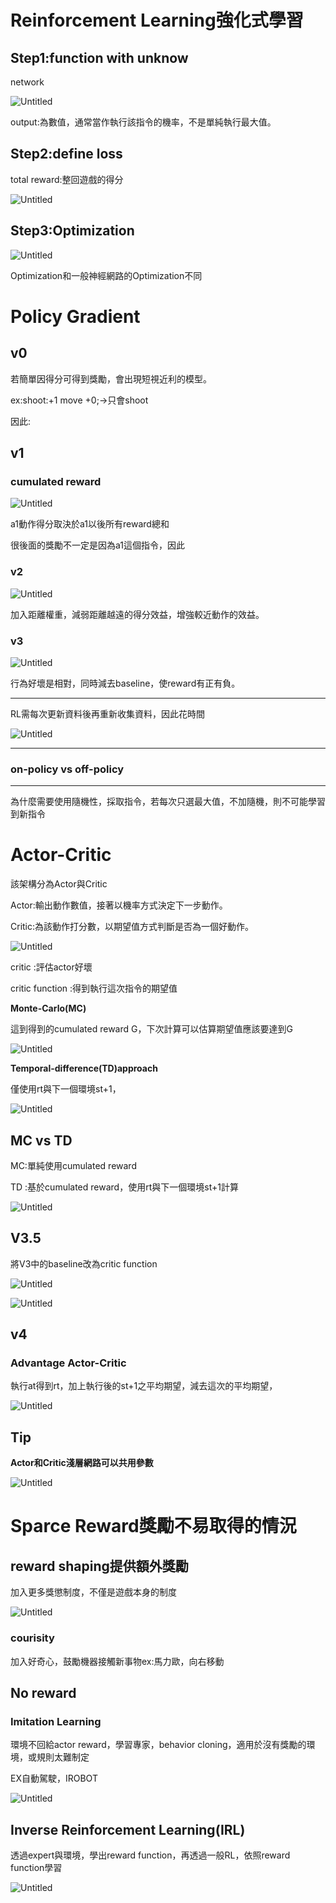 # Reinforcement Learning強化式學習

## Step1:function with unknow

network

![Untitled](Reinforcement%20Learning_source/Untitled.png)

output:為數值，通常當作執行該指令的機率，不是單純執行最大值。

## Step2:define loss

total reward:整回遊戲的得分

![Untitled](Reinforcement%20Learning_source/Untitled%201.png)

## Step3:Optimization

![Untitled](Reinforcement%20Learning_source/Untitled%202.png)

Optimization和一般神經網路的Optimization不同

# Policy Gradient

## v0

若簡單因得分可得到獎勵，會出現短視近利的模型。

ex:shoot:+1 move +0;→只會shoot

因此:

## v1

### cumulated reward

![Untitled](Reinforcement%20Learning_source/Untitled%203.png)

a1動作得分取決於a1以後所有reward總和

很後面的獎勵不一定是因為a1這個指令，因此

### v2

![Untitled](Reinforcement%20Learning_source/Untitled%204.png)

加入距離權重，減弱距離越遠的得分效益，增強較近動作的效益。

### v3

![Untitled](Reinforcement%20Learning_source/Untitled%205.png)

行為好壞是相對，同時減去baseline，使reward有正有負。

---

RL需每次更新資料後再重新收集資料，因此花時間

![Untitled](Reinforcement%20Learning_source/Untitled%206.png)

---

### on-policy vs off-policy

---

為什麼需要使用隨機性，採取指令，若每次只選最大值，不加隨機，則不可能學習到新指令

# Actor-Critic

該架構分為Actor與Critic

Actor:輸出動作數值，接著以機率方式決定下一步動作。

Critic:為該動作打分數，以期望值方式判斷是否為一個好動作。

![Untitled](Reinforcement%20Learning_source/Untitled%207.png)

critic :評估actor好壞

critic function :得到執行這次指令的期望值

**Monte-Carlo(MC)**

這到得到的cumulated reward G，下次計算可以估算期望值應該要達到G

![Untitled](Reinforcement%20Learning_source/Untitled%208.png)

**Temporal-difference(TD)approach**

僅使用rt與下一個環境st+1，

![Untitled](Reinforcement%20Learning_source/Untitled%209.png)

## MC vs TD

MC:單純使用cumulated reward

TD :基於cumulated reward，使用rt與下一個環境st+1計算

![Untitled](Reinforcement%20Learning_source/Untitled%2010.png)

## V3.5

將V3中的baseline改為critic function

![Untitled](Reinforcement%20Learning_source/Untitled%2011.png)

![Untitled](Reinforcement%20Learning_source/Untitled%2012.png)

## v4

### **Advantage Actor-Critic**

執行at得到rt，加上執行後的st+1之平均期望，減去這次的平均期望，

![Untitled](Reinforcement%20Learning_source/Untitled%2013.png)

## Tip

**Actor和Critic淺層網路可以共用參數**

![Untitled](Reinforcement%20Learning_source/Untitled%207.png)

# Sparce Reward獎勵不易取得的情況

## reward shaping提供額外獎勵

加入更多獎懲制度，不僅是遊戲本身的制度

![Untitled](Reinforcement%20Learning_source/Untitled%2014.png)

### courisity

加入好奇心，鼓勵機器接觸新事物ex:馬力歐，向右移動

## No reward

### Imitation Learning

環境不回給actor reward，學習專家，behavior cloning，適用於沒有獎勵的環境，或規則太難制定

EX自動駕駛，IROBOT

![Untitled](Reinforcement%20Learning_source/Untitled%2015.png)

## **Inverse Reinforcement Learning(IRL)**

透過expert與環境，學出reward function，再透過一般RL，依照reward function學習

![Untitled](Reinforcement%20Learning_source/Untitled%2016.png)